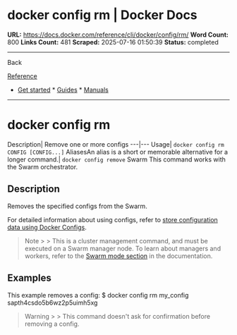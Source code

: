 # docker config rm | Docker Docs

**URL:** https://docs.docker.com/reference/cli/docker/config/rm/
**Word Count:** 800
**Links Count:** 481
**Scraped:** 2025-07-16 01:50:39
**Status:** completed

---

Back

[Reference](https://docs.docker.com/reference/)

  * [Get started](https://docs.docker.com/get-started/)   * [Guides](https://docs.docker.com/guides/)   * [Manuals](https://docs.docker.com/manuals/)

* * *

# docker config rm

Description| Remove one or more configs   ---|---   Usage| `docker config rm CONFIG [CONFIG...]`   AliasesAn alias is a short or memorable alternative for a longer command.| `docker config remove`      Swarm This command works with the Swarm orchestrator.

## Description

Removes the specified configs from the Swarm.

For detailed information about using configs, refer to [store configuration data using Docker Configs](https://docs.docker.com/engine/swarm/configs/).

> Note >  > This is a cluster management command, and must be executed on a Swarm manager node. To learn about managers and workers, refer to the [Swarm mode section](https://docs.docker.com/engine/swarm/) in the documentation.

## Examples

This example removes a config:               $ docker config rm my_config     sapth4csdo5b6wz2p5uimh5xg     

> Warning >  > This command doesn't ask for confirmation before removing a config.